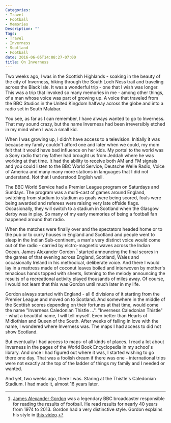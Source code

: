 ```yaml
---
Categories:
- Travel
- Football
- Memories
Description: ""
Tags:
- Travel
- Inverness
- Scotland
- Football
date: 2016-06-05T14:08:27-07:00
title: On Inverness
---
```


Two weeks ago, I was in the Scottish Highlands - soaking in the beauty of the city of Inverness, hiking through the South Loch Ness trail and traveling across the Black Isle. It was a wonderful trip - one that I wish was longer. This was a trip that invoked so many memories in me - among other things, of a man whose voice was part of growing up. A voice that traveled from the BBC Studios in the United Kingdom halfway across the globe and into a radio set in South Malabar.

<!--more-->

You see, as far as I can remember, I have always wanted to go to Inverness. That may sound crazy, but the name Inverness had been irreversibly etched in my mind when I was a small kid.

When I was growing up, I didn't have access to a television. Initially it was because my family couldn't afford one and later when we could, my mom felt that it would have bad influence on her kids. My portal to the world was a Sony radio that my father had brought us from Jeddah where he was working at that time. It had the ability to receive both AM and FM signals and you could listen to the BBC World Service, Deutsche Welle Radio, Voice of America and many many more stations in languages that I did not understand. Not that I understood English well.

The BBC World Service had a Premier League program on Saturdays and Sundays. The program was a multi-cast of games around England, switching from stadium to stadium as goals were being scored, fouls were being awarded and referees were raising very late offside flags. Occasionally, they will switch to a stadium in Scotland when the Glasgow derby was in play. So many of my early memories of being a football fan happened around that radio.

When the matches were finally over and the spectators headed home or to the pub or to curry houses in England and Scotland and people went to sleep in the Indian Sub-continent, a man's very distinct voice would come out of the radio - carried by elctro-magnetic waves across the Indian Ocean. James Alexander Gordon [^1] started announcing the final scores in the games of that evening across England, Scotland, Wales and occasionally Ireland in his methodical, deliberate voice. And there I would lay in a mattress made of coconut leaves boiled and interwoven by mother's tenacious hands topped with sheets, listening to the melody announcing the results of a recreational activity played thousands of miles away. Of course, I would not learn that this was Gordon until much later in my life.

Gordon always started with England - all 6 divisions of it starting from the Premier League and moved on to Scotland. And somewhere in the middle of the Scottish scores depending on their fortunes at that time, would come the name "Inverness Caledonian Thistle ...". "Inverness Caledonian Thistle" - what a beautiful name, I will tell myself. Even better than Hearts of Midlothian and Queen of the South. After weeks of falling in love with the name, I wondered where Inverness was. The maps I had access to did not show Scotland.

But eventually I had access to maps-of all kinds of places. I read a lot about Inverness in the pages of the World Book Encyclopedia in my school's library. And once I had figured out where it was, I started wishing to go there one day. That was a foolish dream if there was one - international trips were not exactly at the top of the ladder of things my family and I needed or wanted.

And yet, two weeks ago, there I was. Staring at the Thistle's Caledonian Stadium. I had made it, almost 16 years later.

[^1]: [James Alexander Gordon](https://en.wikipedia.org/wiki/James_Alexander_Gordon) was a legendary BBC broadcaster responsible for reading the results of football. He read results for nearly 40 years from 1974 to 2013. Gordon had a very distinctive style. Gordon explains his style in [this video](https://www.youtube.com/watch?v=OcNmtpTsIfM).
